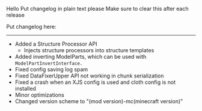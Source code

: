 Hello
Put changelog in plain text please
Make sure to clear this after each release

Put changelog here:

-----------------
- Added a Structure Processor API
  - Injects structure processors into structure templates
- Added inverting ModelParts, which can be used with `ModelPartInvertInterface.`
- Fixed config saving log spam
- Fixed DataFixerUpper API not working in chunk serialization
- Fixed a crash when an XJS config is used and cloth config is not installed
- Minor optimizations
- Changed version scheme to "(mod version)-mc(minecraft version)"
